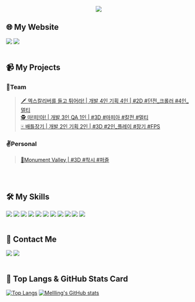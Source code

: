 <div align="center"><img src="https://github.com/user-attachments/assets/4769d902-01f2-47ec-a652-9918689e4379" /></div>  

## 🌐 My Website 
[<img src="https://img.shields.io/badge/Notion-000000?style=for-the-badge&logo=Notion&logoColor=white">](https://evanescent-field-c88.notion.site/11ae7699000180aaa5e8cf327d178df2?pvs=4) [<img src="https://img.shields.io/badge/GitHub-181717?style=for-the-badge&logo=GitHub&logoColor=white">](https://github.com/Mellling)
<br/> <br/>

## 📹 My Projects
### 🤝Team
>[🗡️ 엑스칼리버를 들고 튀어라! | 개발 4인 기획 4인 | #2D #던전_크롤러 #4인_멀티](https://github.com/Mellling/Excalibur_Project)<br/>
>[🕵️ 마!피!아! | 개발 3인 QA 1인 | #3D #마피아 #칼전 #멀티](https://github.com/Mellling/Ma-Fi-Ya-)<br/>
>[🀄 배틀장기 | 개발 2인 기획 2인 | #3D #2인_플레이 #장기 #FPS](https://github.com/Mellling/45902_BattleJanggi)

### ✌️Personal
>[🧩Monument Valley | #3D #착시 #퍼즐](https://github.com/Mellling/Monument_Valley)

<br/> <br/>

## 🛠️ My Skills
<img src="https://img.shields.io/badge/-C%23-711a86?logo=Csharp&style=for-the-badge&logoColor=white"> <img src="https://img.shields.io/badge/Unity-FFFFFF.svg?style=for-the-badge&logo=Unity&logoColor=black" /> <img src="https://img.shields.io/badge/GitHub-181717?style=for-the-badge&logo=GitHub&logoColor=white"> <img src="https://img.shields.io/badge/Visual Studio-5C2D91?style=for-the-badge&logo=Visual Studio&logoColor=white">  <img src="https://img.shields.io/badge/-Fork-38b6ff?logo=Fork&style=for-the-badge&logoColor=white"> <img src="https://img.shields.io/badge/Git-F05032?style=for-the-badge&logo=Git&logoColor=white"> <img src="https://img.shields.io/badge/Photon-004480?style=for-the-badge&logo=Photon&logoColor=61DAFB"> <img src="https://img.shields.io/badge/Firebase-DD2C00?style=for-the-badge&logo=Firebase&logoColor=white"> <img src="https://img.shields.io/badge/asana-F06A6A?style=for-the-badge&logo=asana&logoColor=white"> <img src="https://img.shields.io/badge/jira-0052CC?style=for-the-badge&logo=jira&logoColor=white"> <img src="https://img.shields.io/badge/slack-4A154B?style=for-the-badge&logo=slack&logoColor=white"> 
<br/> <br/>

## 📮 Contact Me
<a href="mailto:bluebell1183@gmail.com"><img src="https://img.shields.io/badge/Gmail-EA4335?style=for-the-badge&logo=Gmail&logoColor=white"></a>
[<img src="https://img.shields.io/badge/Instagram-E4405F?style=for-the-badge&logo=Instagram&logoColor=white">](https://www.instagram.com/flamme_1183/)
<br/> <br/>

## 📍 Top Langs & GitHub Stats Card
[![Top Langs](https://github-readme-stats.vercel.app/api/top-langs/?username=Mellling&layout=donut&theme=buefy&&bg_color=00000000&&icon_color=9face1&&hide_border=true)](https://github.com/Mellling/github-readme-stats) [![Mellling's GitHub stats](https://github-readme-stats.vercel.app/api?username=Mellling&include_all_commits=true&theme=buefy&&hide_border=true&&count_private=true&&bg_color=00000000)](https://github.com/Mellling/github-readme-stats)
